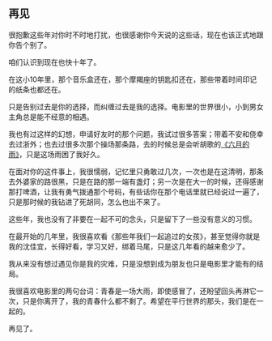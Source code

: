 ## 再见

很抱歉这些年对你时不时地打扰，也很感谢你今天说的这些话，现在也该正式地跟你告个别了。  
  
咱们认识到现在也快十年了。  
  
在这小10年里，那个音乐盒还在，那个摩羯座的钥匙扣还在，那些带着时间印记的纸条也都还在。  
  
只是告别过去是你的选择，而纠缠过去是我的选择。电影里的世界很小，小到男女主角总是能不经意的相遇。  
  
我也有过这样的幻想，申请好友时的那个问题，我试过很多答案；带着不安和侥幸去过浙外；也去过很多次那个操场那条路，去的时候总是会听胡歌的[《六月的雨》](https://y.qq.com/n/ryqq/songDetail/004ND60i0f49Tf)，只是这场雨困了我好久。  
  
在面对你的这件事上，我很懦弱，记忆里只勇敢过几次，一次也是在这清明，那条去外婆家的路很黑，只是在路的那一端有盏灯；另一次是在大一的时候，还得感谢那打啤酒，让我有勇气拨通那个号码，有些话你在那个电话里就已经说过一遍了，只是那时候的我钻进了死胡同，怎么也出不来了。  
  
这些年，我也没有了非要在一起不可的念头，只是留下了一些没有意义的习惯。  
  
在最开始的几年里，我很喜欢看《那些年我们一起追过的女孩》，甚至觉得你就是我的沈佳宜，长得好看，学习又好，绑着马尾，只是这几年看的越来愈少了。  
  
我从来没有想过遇见你是我的灾难，只是没想到成为朋友也只是电影里才能有的结局。  
  
我很喜欢电影里的两句台词：青春是一场大雨，即使感冒了，还盼望回头再淋它一次，只是你离开了，我的青春什么都不剩了。希望在平行世界的那头，我们是在一起的。
  
再见了。
